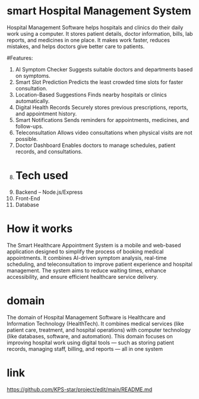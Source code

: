 # smart Hospital Management System

Hospital Management Software helps hospitals and clinics do their daily work using a computer.
It stores patient details, doctor information, bills, lab reports, and medicines in one place.
It makes work faster, reduces mistakes, and helps doctors give better care to patients.

#Features:

1. AI Symptom Checker Suggests suitable doctors and departments based on symptoms.
2. Smart Slot Prediction Predicts the least crowded time slots for faster consultation.
3. Location-Based Suggestions Finds nearby hospitals or clinics automatically.
4. Digital Health Records Securely stores previous prescriptions, reports, and appointment history.
5. Smart Notifications  Sends reminders for appointments, medicines, and follow-ups.
6. Teleconsultation Allows video consultations when physical visits are not possible.
7.  Doctor Dashboard Enables doctors to manage schedules, patient records, and consultations.
8.  # Tech used
1. Backend – Node.js/Express
2. Front-End
3. Database
# How it works
   The Smart Healthcare Appointment System is a mobile and web-based application designed to simplify the process of booking medical appointments. It combines AI-driven symptom analysis, real-time scheduling, and teleconsultation to improve patient experience and hospital management. The system aims to reduce waiting times, enhance accessibility, and ensure efficient healthcare service delivery.
# domain
The domain of Hospital Management Software is Healthcare and Information Technology (HealthTech).
It combines medical services (like patient care, treatment, and hospital operations) with computer technology (like databases, software, and automation).
This domain focuses on improving hospital work using digital tools — such as storing patient records, managing staff, billing, and reports — all in one system
# link
https://github.com/KPS-star/project/edit/main/README.md


